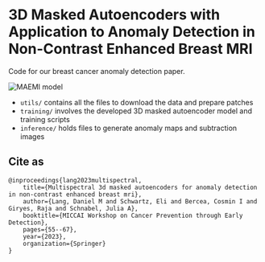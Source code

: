 # 3D Masked Autoencoders with Application to Anomaly Detection in Non-Contrast Enhanced Breast MRI 

Code for our breast cancer anomaly detection paper.

![MAEMI model](./maemi.png)

*  `utils/` contains all the files to download the data and prepare patches
*  `training/` involves the developed 3D masked autoencoder model and training scripts
*  `inference/` holds files to generate anomaly maps and subtraction images 

## Cite as

```
@inproceedings{lang2023multispectral,
    title={Multispectral 3d masked autoencoders for anomaly detection in non-contrast enhanced breast mri},
    author={Lang, Daniel M and Schwartz, Eli and Bercea, Cosmin I and Giryes, Raja and Schnabel, Julia A},
    booktitle={MICCAI Workshop on Cancer Prevention through Early Detection},
    pages={55--67},
    year={2023},
    organization={Springer}
}
```
